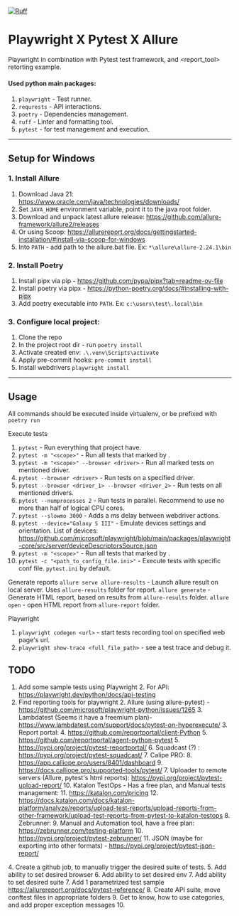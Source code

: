 [![Ruff](https://img.shields.io/endpoint?url=https://raw.githubusercontent.com/astral-sh/ruff/main/assets/badge/v2.json)](https://github.com/astral-sh/ruff)

[//]: # ([![pre-commit]&#40;https://img.shields.io/badge/pre--commit-enabled-brightgreen?logo=pre-commit&#41;]&#40;https://github.com/pre-commit/pre-commit&#41;)

# Playwright X Pytest X Allure
Playwright in combination with Pytest test framework, and <report_tool> retorting example.

#### Used python main packages:
1. `playwright` - Test runner.
4. `requrests` - API interactions. 
5. `poetry` - Dependencies management.
6. `ruff` - Linter and formatting tool.
7. `pytest` - for test management and execution. 

---

## Setup for Windows

### 1. Install Allure
1. Download Java 21: https://www.oracle.com/java/technologies/downloads/
2. Set `JAVA_HOME` environment variable, point it to the java root folder.
3. Download and unpack latest allure release: https://github.com/allure-framework/allure2/releases
4. Or using Scoop: https://allurereport.org/docs/gettingstarted-installation/#install-via-scoop-for-windows
5. Into `PATH` - add path to the allure.bat file. Ex: `*\allure\allure-2.24.1\bin`


### 2. Install Poetry
1. Install pipx via pip - https://github.com/pypa/pipx?tab=readme-ov-file
2. Install poetry via pipx - https://python-poetry.org/docs/#installing-with-pipx 
3. Add poetry executable into `PATH`. Ex: `c:\users\test\.local\bin`


### 3. Configure local project: 
1. Clone the repo
2. In the project root dir - run `poetry install`
3. Activate created env: `.\.venv\Scripts\activate`
4. Apply pre-commit hooks: `pre-commit install`
5. Install webdrivers `playwright install`


---


## Usage

All commands should be executed inside virtualenv, or be prefixed with `poetry run`

Execute tests
1. `pytest` - Run everything that project have.
2. `pytest -m "<scope>"` - Run all tests that marked by <scope>.
3. `pytest -m "<scope>" --browser <driver>` - Run all marked tests on mentioned driver.
4. `pytest --browser <driver>` - Run tests on a specified driver.
5. `pytest --browser <driver_1> --browser <driver_2>` - Run tests on all mentioned drivers.
6. `pytest --numprocesses 2` - Run tests in parallel. Recommend to use no more than half of logical CPU cores.
7. `pytest --slowmo 3000` - Adds a ms delay between webdriver actions. 
8. `pytest --device="Galaxy S III"` - Emulate devices settings and orientation. List of devices: https://github.com/microsoft/playwright/blob/main/packages/playwright-core/src/server/deviceDescriptorsSource.json
9. `pytest -m "<scope>"` - Run all tests that marked by <scope>.
10. `pytest -c "<path_to_config_file.ini>"` - Execute tests with specific conf file. `pytest.ini` by default.

Generate reports
`allure serve allure-results` - Launch allure result on local server. Uses `allure-results` folder for report.
`allure generate` - Generate HTML report, based on results from `allure-results` folder.
`allure open` - open HTML report from `allure-report` folder.

Playwright
1. `playwright codegen <url>` - start tests recording tool on specified web page's url.
2. `playwright show-trace <full_file_path>` - see a test trace and debug it. 


## TODO
 
1. Add some sample tests using Playwright
   2. For API: https://playwright.dev/python/docs/api-testing
2. Find reporting tools for playwright
   2. Allure (using allure-pytest) - https://github.com/microsoft/playwright-python/issues/1265
   3. Lambdatest (Seems it have a freemium plan)- https://www.lambdatest.com/support/docs/pytest-on-hyperexecute/
   3. Report portal:
      4. https://github.com/reportportal/client-Python
      5. https://github.com/reportportal/agent-python-pytest
      5. https://pypi.org/project/pytest-reportportal/
   6. Squadcast (?) : https://pypi.org/project/pytest-squadcast/
   7. Calipe PRO: 
      8. https://app.calliope.pro/users/8401/dashboard
      9. https://docs.calliope.pro/supported-tools/pytest/
   7. Uploader to remote servers (Allure, pytest's html reports): https://pypi.org/project/pytest-upload-report/
   10. Katalon TestOps - Has a free plan, and Manual tests management:
       11. https://katalon.com/pricing
       12. https://docs.katalon.com/docs/katalon-platform/analyze/reports/upload-test-reports/upload-reports-from-other-framework/upload-test-reports-from-pytest-to-katalon-testops
   8. Zebrunner:
      9. Manual and Automation tool, have a free plan: https://zebrunner.com/testing-platform
      10. https://pypi.org/project/pytest-zebrunner/
   11. JSON (maybe for exporting into other formats) - https://pypi.org/project/pytest-json-report/

[//]: # (3. Configure CI/CD for app, using GitHub actions: https://playwright.dev/python/docs/ci#github-actions)
[//]: # (   4. Trace recording could be useful for CI: https://playwright.dev/python/docs/trace-viewer)
[//]: # (   5. Actions syntax: https://docs.github.com/en/actions/writing-workflows/workflow-syntax-for-github-actions#about-yaml-syntax-for-workflows)
[//]: # (   6. Creds management: https://docs.github.com/en/actions/security-for-github-actions/security-guides/using-secrets-in-github-actions)
[//]: # (   7. Context data reference: https://docs.github.com/en/actions/writing-workflows/choosing-what-your-workflow-does/accessing-contextual-information-about-workflow-runs#context-availability)
[//]: # (   7. Try to split crossbrowser runs using GitHub actions: https://docs.github.com/en/actions/writing-workflows/choosing-what-your-workflow-does/running-variations-of-jobs-in-a-workflow)
4. Create a github job, to manually trigger the desired suite of tests.
   5. Add ability to set desired browser
   6. Add ability to set desired env
   7. Add ability to set desired suite 
7. Add 1 parametrized test sample https://allurereport.org/docs/pytest-reference/
8. Create API suite, move conftest files in appropriate folders
9. Get to know, how to use categories, and add proper exception messages
10. 
